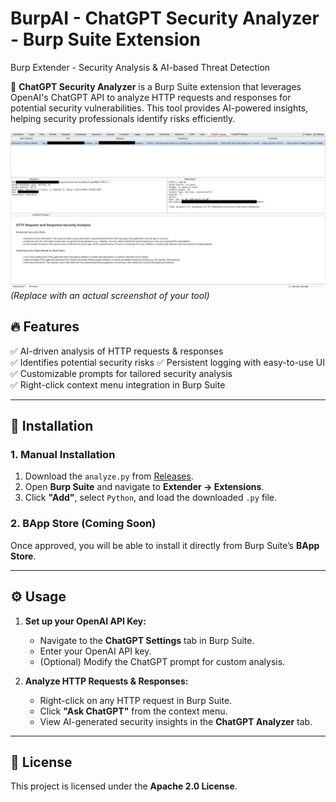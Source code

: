 # BurpAI - ChatGPT Security Analyzer - Burp Suite Extension
Burp Extender - Security Analysis &amp; AI-based Threat Detection

🚀 **ChatGPT Security Analyzer** is a Burp Suite extension that leverages OpenAI's ChatGPT API to analyze HTTP requests and responses for potential security vulnerabilities. This tool provides AI-powered insights, helping security professionals identify risks efficiently.  

![ChatGPT Security Analyzer Screenshot](https://github.com/azams/BurpAI/blob/main/2025-03-02_18-00.png?raw=true) *(Replace with an actual screenshot of your tool)*  

## 🔥 Features  
✅ AI-driven analysis of HTTP requests & responses  
✅ Identifies potential security risks 
✅ Persistent logging with easy-to-use UI  
✅ Customizable prompts for tailored security analysis  
✅ Right-click context menu integration in Burp Suite  

---

## 📌 Installation  

### **1. Manual Installation**
1. Download the `analyze.py` from [Releases](https://github.com/azams/BurpAI/releases).
2. Open **Burp Suite** and navigate to **Extender → Extensions**.
3. Click **"Add"**, select `Python`, and load the downloaded `.py` file.

### **2. BApp Store (Coming Soon)**
Once approved, you will be able to install it directly from Burp Suite’s **BApp Store**.

---

## ⚙️ Usage  

1. **Set up your OpenAI API Key:**
   - Navigate to the **ChatGPT Settings** tab in Burp Suite.
   - Enter your OpenAI API key.
   - (Optional) Modify the ChatGPT prompt for custom analysis.

2. **Analyze HTTP Requests & Responses:**
   - Right-click on any HTTP request in Burp Suite.
   - Click **"Ask ChatGPT"** from the context menu.
   - View AI-generated security insights in the **ChatGPT Analyzer** tab.

---

## 📜 License  
This project is licensed under the **Apache 2.0 License**.  

